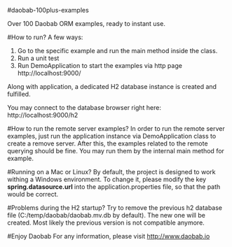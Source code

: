 #daobab-100plus-examples

Over 100 Daobab ORM examples, ready to instant use.

#How to run?
A few ways:
1. Go to the specific example and run the main method inside the class.
2. Run a unit test
3. Run DemoApplication to start the examples via http page http://localhost:9000/

Along with application, a dedicated H2 database instance is created and fulfilled.

You may connect to the database browser right here: http://localhost:9000/h2

#How to run the remote server examples?
In order to run the remote server examples, just run the application instance via DemoApplication class to create a remove server.
After this, the examples related to the remote querying should be fine.
You may run them by the internal main method for example.

#Running on a Mac or Linux?
By default, the project is designed to work withing a Windows environment.
To change it, please modify the key <b>spring.datasource.url</b> into the application.properties file, so that the path would be correct.

#Problems during the H2 startup?
Try to remove the previous h2 database file (C:/temp/daobab/daobab.mv.db by default).
The new one will be created. Most likely the previous version is not compatible anymore.

#Enjoy Daobab
For any information, please visit http://www.daobab.io
